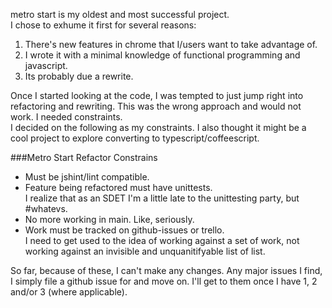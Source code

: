 metro start is my oldest and most successful project.  
I chose to exhume it first for several reasons:  

1. There's new features in chrome that I/users want to take advantage of.
2. I wrote it with a minimal knowledge of functional programming and javascript.
3. Its probably due a rewrite.

Once I started looking at the code, I was tempted to just jump right into refactoring and rewriting. This was the wrong approach and would not work. I needed constraints.  
I decided on the following as my constraints.
I also thought it might be a cool project to explore converting to typescript/coffeescript.

###Metro Start Refactor Constrains  
* Must be jshint/lint compatible.
* Feature being refactored must have unittests.  
I realize that as an SDET I'm a little late to the unittesting party, but #whatevs.
* No more working in main. Like, seriously.  
* Work must be tracked on github-issues or trello.  
I need to get used to the idea of working against a set of work, not working against an invisible and unquanitifyable list of list.  

So far, because of these, I can't make any changes. Any major issues I find, I simply file a github issue for and move on. I'll get to them once I have 1, 2 and/or 3 (where applicable).